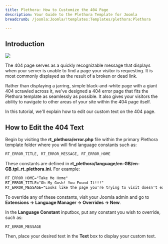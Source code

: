 ```yaml
---
title: Plethora: How to Customize the 404 Page
description: Your Guide to the Plethora Template for Joomla
breadcrumb: /joomla:Joomla/!templates:Templates/plethora:Plethora

---
```


Introduction
-----

![][template]

The 404 page serves as a quickly recognizable message that displays when your server is unable to find a page your visitor is requesting. It is most commonly displayed as the result of a broken or dead link.

Rather than displaying a jarring, simple black-and-white page with a giant 404 scrawled across it, we've designed a 404 error page that fits the Plethora template as seamlessly as possible. It also gives your visitors the ability to navigate to other areas of your site within the 404 page itself.

In this tutorial, we'll explain how to edit our custom text on the 404 page.

How to Edit the 404 Text
-----

Begin by visiting the **rt_plethora/error.php** file within the primary Plethora template folder where you will find language constants such as: 

~~~ .html
RT_ERROR_TITLE, RT_ERROR_MESSAGE, RT_ERROR_HOME
~~~

These constants are defined in **rt_plethora/language/en-GB/en-GB.tpl_rt_plethora.ini**. For example:

~~~ .html
RT_ERROR_HOME="Take Me Home"
RT_ERROR_TITLE="Oh My Gosh! You Found It!!!"
RT_ERROR_MESSAGE="Looks like the page you're trying to visit doesn't exist.<br />Please check the URL and try your luck again."
~~~

To override any of these constants, visit your Joomla admin and go to **Extensions -> Language Manager -> Overrides -> New**.

In the **Language Constant** inputbox, put any constant you wish to override, such as: 

~~~ .html
RT_ERROR_MESSAGE
~~~

Then, place your desired text in the **Text** box to display your custom text.

[template]: assets/404.jpeg
